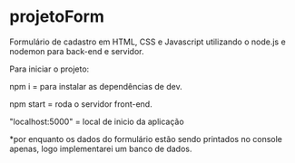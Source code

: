 # projetoForm
Formulário de cadastro em HTML, CSS e Javascript utilizando o node.js e nodemon para back-end e servidor.

Para iniciar o projeto:

npm i = para instalar as dependências de dev.

npm start = roda o servidor front-end.

"localhost:5000" = local de inicio da aplicação

*por enquanto os dados do formulário estão sendo printados no console apenas, logo implementarei um banco de dados.
